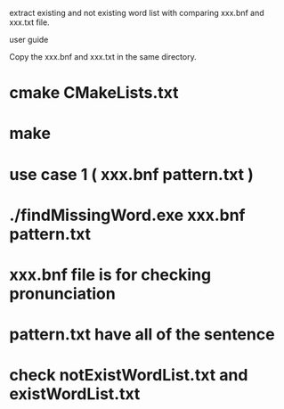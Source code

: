 extract existing and not existing word list with comparing xxx.bnf and xxx.txt file.

user guide

Copy the xxx.bnf and xxx.txt in the same directory.
# cmake CMakeLists.txt
# make

# use case 1 ( xxx.bnf pattern.txt )
# ./findMissingWord.exe xxx.bnf pattern.txt
# xxx.bnf file is for checking pronunciation
# pattern.txt have all of the sentence
# check notExistWordList.txt and existWordList.txt